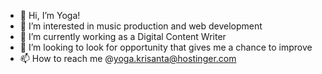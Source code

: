- 👋 Hi, I’m Yoga!
- 👀 I’m interested in music production and web development
- 🌱 I’m currently working as a Digital Content Writer
- 💞️ I’m looking to look for opportunity that gives me a chance to improve
- 📫 How to reach me @yoga.krisanta@hostinger.com

<!---
yogakrisanta/yogakrisanta is a ✨ special ✨ repository because its `README.md` (this file) appears on your GitHub profile.
You can click the Preview link to take a look at your changes.
--->
